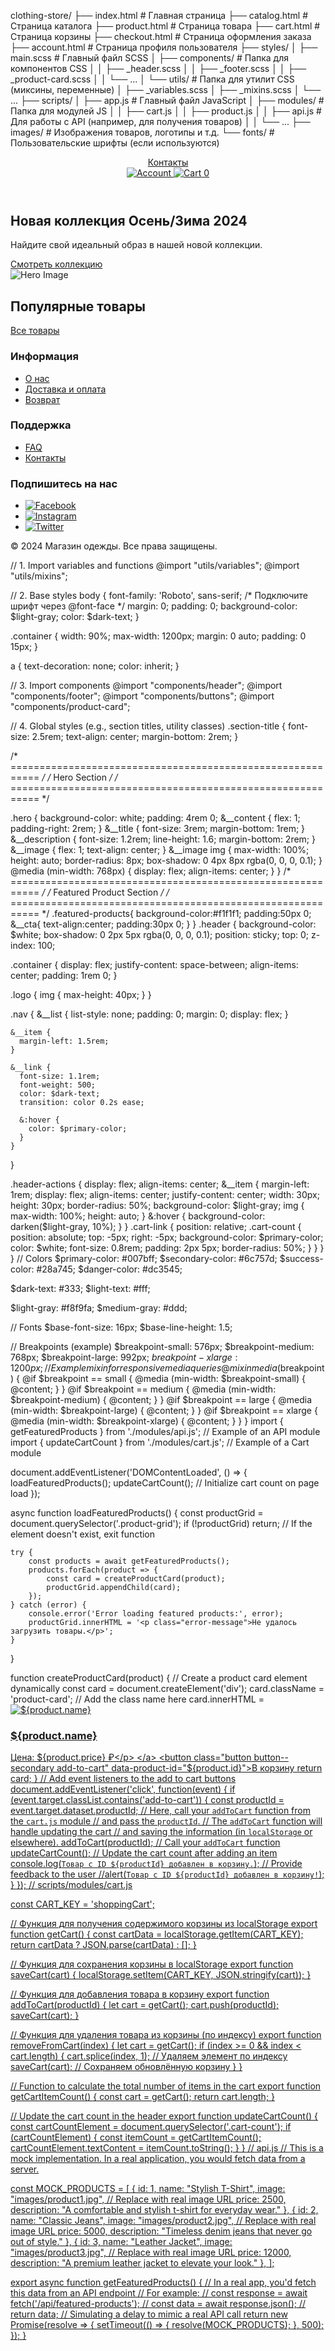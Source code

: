 clothing-store/
├── index.html          # Главная страница
├── catalog.html        # Страница каталога
├── product.html        # Страница товара
├── cart.html           # Страница корзины
├── checkout.html       # Страница оформления заказа
├── account.html          # Страница профиля пользователя
├── styles/
│   ├── main.scss       # Главный файл SCSS
│   ├── components/     # Папка для компонентов CSS
│   │   ├── _header.scss
│   │   ├── _footer.scss
│   │   ├── _product-card.scss
│   │   └── ...
│   └── utils/          # Папка для утилит CSS (миксины, переменные)
│       ├── _variables.scss
│       ├── _mixins.scss
│       └── ...
├── scripts/
│   ├── app.js          # Главный файл JavaScript
│   ├── modules/        # Папка для модулей JS
│   │   ├── cart.js
│   │   ├── product.js
│   │   ├── api.js       # Для работы с API (например, для получения товаров)
│   │   └── ...
├── images/             # Изображения товаров, логотипы и т.д.
└── fonts/              # Пользовательские шрифты (если используются)
<!DOCTYPE html>
<html lang="ru">
<head>
    <meta charset="UTF-8">
    <meta name="viewport" content="width=device-width, initial-scale=1.0">
    <title>Магазин одежды</title>
    <link rel="stylesheet" href="styles/main.css">
    <link rel="icon" href="images/favicon.ico" type="image/x-icon">
</head>
<body>
    <header class="header">
        <div class="container">
            <a href="index.html" class="logo">
                <img src="">Контакты</a></li>
                </ul>
            </nav>
            <div class="header-actions">
                <a href="account.html" class="header-actions__item">
                    <img src="" alt="Account">
                </a>
                <a href="cart.html" class="header-actions__item cart-link">
                    <img src="" alt="Cart">
                    <span class="cart-count">0</span>
                </a>
            </div>
        </div>
    </header>
    <main class="main">
        <section class="hero">
            <div class="container">
                <div class="hero__content">
                    <h1 class="hero__title">Новая коллекция Осень/Зима 2024</h1>
                    <p class="hero__description">Найдите свой идеальный образ в нашей новой коллекции.</p>
                    <a href="catalog.html" class="button button--primary">Смотреть коллекцию</a>
                </div>
                <div class="hero__image">
                    <img src="" alt="Hero Image">
                </div>
            </div>
        </section>
        <section class="featured-products">
            <div class="container">
                <h2 class="section-title">Популярные товары</h2>
                <div class="product-grid">
                    <!-- Product cards will be dynamically added here -->
                </div>
                <div class="featured-products__cta">
                    <a href="catalog.html" class="button">Все товары</a>
                </div>
            </div>
        </section>
    </main>
    <footer class="footer">
        <div class="container">
            <div class="footer__top">
                <div class="footer__section">
                    <h3 class="footer__title">Информация</h3>
                    <ul class="footer__list">
                        <li><a href="about.html" class="footer__link">О нас</a></li>
                        <li><a href="delivery.html" class="footer__link">Доставка и оплата</a></li>
                        <li><a href="return.html" class="footer__link">Возврат</a></li>
                    </ul>
                </div>
                <div class="footer__section">
                    <h3 class="footer__title">Поддержка</h3>
                    <ul class="footer__list">
                        <li><a href="faq.html" class="footer__link">FAQ</a></li>
                        <li><a href="contact.html" class="footer__link">Контакты</a></li>
                    </ul>
                </div>
                <div class="footer__section">
                    <h3 class="footer__title">Подпишитесь на нас</h3>
                    <ul class="footer__social">
                        <li><a href="#" class="footer__social-link"><img src="" alt="Facebook"></a></li>
                        <li><a href="#" class="footer__social-link"><img src="" alt="Instagram"></a></li>
                        <li><a href="#" class="footer__social-link"><img src="" alt="Twitter"></a></li>
                    </ul>
                </div>
            </div>
            <div class="footer__bottom">
                <p class="footer__copyright">&copy; 2024 Магазин одежды. Все права защищены.</p>
            </div>
        </div>
    </footer>
    <script src="scripts/app.js"></script>
</body>
</html>
// 1. Import variables and functions
@import "utils/variables";
@import "utils/mixins";

// 2. Base styles
body {
    font-family: 'Roboto', sans-serif; /* Подключите шрифт через @font-face */
    margin: 0;
    padding: 0;
    background-color: $light-gray;
    color: $dark-text;
}

.container {
    width: 90%;
    max-width: 1200px;
    margin: 0 auto;
    padding: 0 15px;
}

a {
    text-decoration: none;
    color: inherit;
}

// 3. Import components
@import "components/header";
@import "components/footer";
@import "components/buttons";
@import "components/product-card";

// 4. Global styles (e.g., section titles, utility classes)
.section-title {
    font-size: 2.5rem;
    text-align: center;
    margin-bottom: 2rem;
}

/* =========================================================== */
/*  Hero Section                                             */
/* =========================================================== */

.hero {
    background-color: white;
    padding: 4rem 0;
    &__content {
      flex: 1;
      padding-right: 2rem;
    }
    &__title {
      font-size: 3rem;
      margin-bottom: 1rem;
    }
    &__description {
      font-size: 1.2rem;
      line-height: 1.6;
      margin-bottom: 2rem;
    }
    &__image {
      flex: 1;
      text-align: center;
    }
    &__image img {
      max-width: 100%;
      height: auto;
      border-radius: 8px;
      box-shadow: 0 4px 8px rgba(0, 0, 0, 0.1);
    }
    @media (min-width: 768px) {
      display: flex;
      align-items: center;
    }
  }
  /* =========================================================== */
  /*  Featured Product Section                                            */
  /* =========================================================== */
  .featured-products{
    background-color:#f1f1f1;
    padding:50px 0;
    &__cta{
       text-align:center;
       padding:30px 0;
    }
  }
.header {
  background-color: $white;
  box-shadow: 0 2px 5px rgba(0, 0, 0, 0.1);
  position: sticky;
  top: 0;
  z-index: 100;

  .container {
    display: flex;
    justify-content: space-between;
    align-items: center;
    padding: 1rem 0;
  }

  .logo {
    img {
      max-height: 40px;
    }
  }

  .nav {
    &__list {
      list-style: none;
      padding: 0;
      margin: 0;
      display: flex;
    }

    &__item {
      margin-left: 1.5rem;
    }

    &__link {
      font-size: 1.1rem;
      font-weight: 500;
      color: $dark-text;
      transition: color 0.2s ease;

      &:hover {
        color: $primary-color;
      }
    }
  }

  .header-actions {
    display: flex;
    align-items: center;
    &__item {
      margin-left: 1rem;
      display: flex;
      align-items: center;
      justify-content: center;
      width: 30px;
      height: 30px;
      border-radius: 50%;
      background-color: $light-gray;
      img {
        max-width: 100%;
        height: auto;
      }
      &:hover {
        background-color: darken($light-gray, 10%);
      }
    }
    .cart-link {
      position: relative;
      .cart-count {
        position: absolute;
        top: -5px;
        right: -5px;
        background-color: $primary-color;
        color: $white;
        font-size: 0.8rem;
        padding: 2px 5px;
        border-radius: 50%;
      }
    }
  }
}
// Colors
$primary-color: #007bff;
$secondary-color: #6c757d;
$success-color: #28a745;
$danger-color: #dc3545;

$dark-text: #333;
$light-text: #fff;

$light-gray: #f8f9fa;
$medium-gray: #ddd;

// Fonts
$base-font-size: 16px;
$base-line-height: 1.5;

// Breakpoints (example)
$breakpoint-small: 576px;
$breakpoint-medium: 768px;
$breakpoint-large: 992px;
$breakpoint-xlarge: 1200px;
// Example mixin for responsive media queries
@mixin media($breakpoint) {
  @if $breakpoint == small {
    @media (min-width: $breakpoint-small) { @content; }
  }
  @if $breakpoint == medium {
    @media (min-width: $breakpoint-medium) { @content; }
  }
  @if $breakpoint == large {
    @media (min-width: $breakpoint-large) { @content; }
  }
  @if $breakpoint == xlarge {
    @media (min-width: $breakpoint-xlarge) { @content; }
  }
}
import { getFeaturedProducts } from './modules/api.js'; // Example of an API module
import { updateCartCount } from './modules/cart.js'; // Example of a Cart module

document.addEventListener('DOMContentLoaded', () => {
    loadFeaturedProducts();
    updateCartCount(); // Initialize cart count on page load
});

async function loadFeaturedProducts() {
    const productGrid = document.querySelector('.product-grid');
    if (!productGrid) return; // If the element doesn't exist, exit function

    try {
        const products = await getFeaturedProducts();
        products.forEach(product => {
            const card = createProductCard(product);
            productGrid.appendChild(card);
        });
    } catch (error) {
        console.error('Error loading featured products:', error);
        productGrid.innerHTML = '<p class="error-message">Не удалось загрузить товары.</p>';
    }
}

function createProductCard(product) {
    // Create a product card element dynamically
    const card = document.createElement('div');
    card.className = 'product-card'; // Add the class name here
    card.innerHTML =  <a href="product.html?id=${product.id}" class="product-card__link">
          <img src="" alt="${product.name}" class="product-card__image">
              <h3 class="product-card__title">${product.name}</h3>
          <p class="product-card__price">Цена: ${product.price} ₽</p>
          </a>
          <button class="button button--secondary add-to-cart" data-product-id="${product.id}">В корзину</button>  return card;
  }
// Add event listeners to the add to cart buttons
document.addEventListener('click', function(event) {
    if (event.target.classList.contains('add-to-cart')) {
        const productId = event.target.dataset.productId;
        // Here, call your `addToCart` function from the `cart.js` module
        // and pass the `productId`.
        // The `addToCart` function will handle updating the cart
        // and saving the information (in `localStorage` or elsewhere).
        addToCart(productId); // Call your `addToCart` function
        updateCartCount();    // Update the cart count after adding an item
        console.log(`Товар с ID ${productId} добавлен в корзину.`);
        // Provide feedback to the user
        //alert(`Товар с ID ${productId} добавлен в корзину!`);
      }
  });
  // scripts/modules/cart.js

const CART_KEY = 'shoppingCart';

// Функция для получения содержимого корзины из localStorage
export function getCart() {
    const cartData = localStorage.getItem(CART_KEY);
    return cartData ? JSON.parse(cartData) : [];
}

// Функция для сохранения корзины в localStorage
export function saveCart(cart) {
    localStorage.setItem(CART_KEY, JSON.stringify(cart));
}

// Функция для добавления товара в корзину
export function addToCart(productId) {
    let cart = getCart();
    cart.push(productId);
    saveCart(cart);
}

// Функция для удаления товара из корзины (по индексу)
export function removeFromCart(index) {
    let cart = getCart();
    if (index >= 0 && index < cart.length) {
        cart.splice(index, 1); // Удаляем элемент по индексу
        saveCart(cart);          // Сохраняем обновлённую корзину
    }
}

// Function to calculate the total number of items in the cart
export function getCartItemCount() {
    const cart = getCart();
    return cart.length;
}

// Update the cart count in the header
export function updateCartCount() {
  const cartCountElement = document.querySelector('.cart-count');
  if (cartCountElement) {
      const itemCount = getCartItemCount();
      cartCountElement.textContent = itemCount.toString();
  }
}
// api.js
// This is a mock implementation.  In a real application, you would fetch data from a server.

const MOCK_PRODUCTS = [
    {
        id: 1,
        name: "Stylish T-Shirt",
        image: "images/product1.jpg",  // Replace with real image URL
        price: 2500,
        description: "A comfortable and stylish t-shirt for everyday wear."
    },
    {
        id: 2,
        name: "Classic Jeans",
        image: "images/product2.jpg",  // Replace with real image URL
        price: 5000,
        description: "Timeless denim jeans that never go out of style."
    },
    {
        id: 3,
        name: "Leather Jacket",
        image: "images/product3.jpg",  // Replace with real image URL
        price: 12000,
        description: "A premium leather jacket to elevate your look."
    },
];

export async function getFeaturedProducts() {
    // In a real app, you'd fetch this data from an API endpoint
    // For example:
    // const response = await fetch('/api/featured-products');
    // const data = await response.json();
    // return data;
    // Simulating a delay to mimic a real API call
    return new Promise(resolve => {
        setTimeout(() => {
            resolve(MOCK_PRODUCTS);
        }, 500);
    });
}
